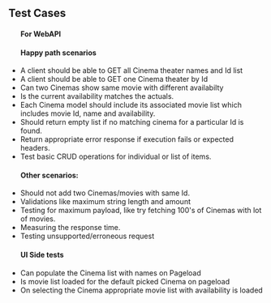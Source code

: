 <p><h2>Test Cases</h2></p>

<p>
<ul>
<h4>For WebAPI</h4>
<h4>Happy path scenarios</h4>
<li>A client should be able to GET all Cinema theater names and Id list</li>
<li>A client should be able to GET one Cinema theater by Id</li>
<li>Can two Cinemas show same movie with different availabilty</li>
<li>Is the current availability matches the actuals. </li>
<li>Each Cinema model should include its associated movie list which includes movie Id, name and availability.</li>
<li>Should return empty list if no matching cinema for a particular Id is found. </li>
<li>Return appropriate error response if execution fails or expected headers.</li>
<li>Test basic CRUD operations for individual or list of items.</li>
</ul>
</p>
<p>
<ul>
<h4>Other scenarios:</h4>
<li>Should not add two Cinemas/movies with same Id.</li>
<li>Validations like maximum string length and amount</li>
<li>Testing for maximum payload, like try fetching 100's of Cinemas with lot of movies. </li>
<li>Measuring the response time. </li>
<li>Testing unsupported/erroneous request</li></ul></p>

<p>
<ul>
<h4>UI Side tests</h4>
<li>Can populate the Cinema list with names on Pageload</li>
<li>Is movie list loaded for the default picked Cinema on pageload</li>
<li>On selecting the Cinema appropriate movie list with availability is loaded</li></ul></p>

